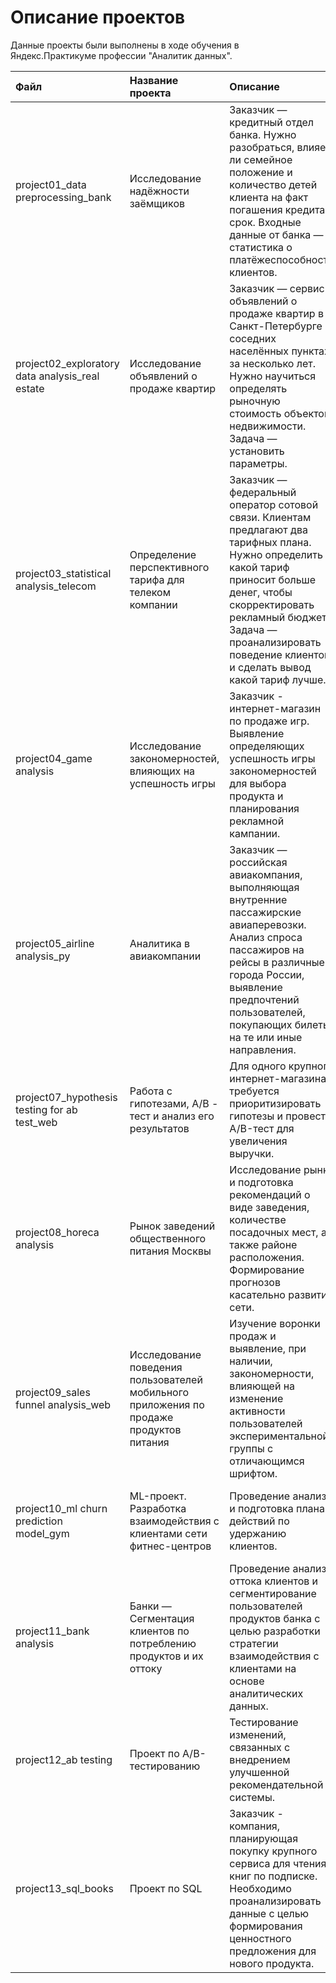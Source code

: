 # Описание проектов

Данные проекты были выполнены в ходе обучения в Яндекс.Практикуме профессии "Аналитик данных".

| Файл | Название проекта | Описание | Используемые библиотеки | 
| :----------------------  | :---------------------- | :---------------------- | :---------------------- |
| project01_data preprocessing_bank | Исследование надёжности заёмщиков | Заказчик — кредитный отдел банка. Нужно разобраться, влияет ли семейное положение и количество детей клиента на факт погашения кредита в срок. Входные данные от банка — статистика о платёжеспособности клиентов. | *pandas* |
| project02_exploratory data analysis_real estate | Исследование объявлений о продаже квартир | Заказчик — сервис объявлений о продаже квартир в Санкт-Петербурге и соседних населённых пунктах за несколько лет. Нужно научиться определять рыночную стоимость объектов недвижимости. Задача — установить параметры. | *pandas, numpy, matplotlib, warnings* |
| project03_statistical analysis_telecom | Определение перспективного тарифа для телеком компании | Заказчик — федеральный оператор сотовой связи. Клиентам предлагают два тарифных плана. Нужно определить какой тариф приносит больше денег, чтобы скорректировать рекламный бюджет. Задача — проанализировать поведение клиентов и сделать вывод какой тариф лучше. | *pandas, numpy, scipy, matplotlib* |
| project04_game analysis | Исследование закономерностей, влияющих на успешность игры | Заказчик - интернет-магазин по продаже игр. Выявление определяющих успешность игры закономерностей для выбора продукта и планирования рекламной кампании. | *pandas, numpy, scipy, matplotlib, warnings* |
| project05_airline analysis_py | Аналитика в авиакомпании | Заказчик — российская авиакомпания, выполняющая внутренние пассажирские авиаперевозки. Анализ спроса пассажиров на рейсы в различные города России, выявление предпочтений пользователей, покупающих билеты на те или иные направления. | *pandas, matplotlib* |
| project07_hypothesis testing for ab test_web | Работа с гипотезами, A/B - тест и анализ его результатов | Для одного крупного интернет-магазина требуется приоритизировать гипотезы и провести A/B-тест для увеличения выручки. | *pandas, numpy, datetime, scipy, matplotlib, warnings* |
| project08_horeca analysis | Рынок заведений общественного питания Москвы | Исследование рынка и подготовка рекомендаций о виде заведения, количестве посадочных мест, а также районе расположения. Формирование прогнозов касательно развития сети. | *pandas, numpy, matplotlib, seaborn, plotly, warnings* |
| project09_sales funnel analysis_web | Исследование поведения пользователей мобильного приложения по продаже продуктов питания | Изучение воронки продаж и выявление, при наличии, закономерности, влияющей на изменение активности пользователей экспериментальной группы с отличающимся шрифтом. | *pandas, numpy, scipy, matplotlib, seaborn, sklearn, math, plotly, warnings* |
| project10_ml churn prediction model_gym | ML-проект. Разработка взаимодействия с клиентами сети фитнес-центров | Проведение анализа и подготовка плана действий по удержанию клиентов. | *pandas, numpy, scipy, matplotlib, seaborn, sklearn, warnings* |
| project11_bank analysis | Банки — Сегментация клиентов по потреблению продуктов и их оттоку | Проведение анализа оттока клиентов и сегментирование пользователей продуктов банка с целью разработки стратегии взаимодействия с клиентами на основе аналитических данных. | *pandas, numpy, scipy, phik, matplotlib, seaborn, sklearn, warnings* |
| project12_ab testing | Проект по А/B-тестированию | Тестирование изменений, связанных с внедрением улучшенной рекомендательной системы. | *pandas, numpy, scipy, matplotlib, plotly, math, datetime, warnings* |
| project13_sql_books | Проект по SQL | Заказчик - компания, планирующая покупку крупного сервиса для чтения книг по подписке. Необходимо проанализировать данные с целью формирования ценностного предложения для нового продукта. | *pandas, sqlalchemy* |